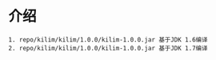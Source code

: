 ﻿# 介绍
    1. repo/kilim/kilim/1.0.0/kilim-1.0.0.jar 基于JDK 1.6编译
    2. repo/kilim/kilim/1.0.0/kilim-1.0.0.jar 基于JDK 1.7编译



